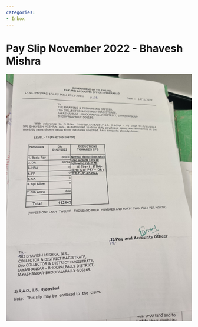 ```yaml
---
categories:
- Inbox
---
```

# Pay Slip November 2022 - Bhavesh Mishra

![](../files/66730434-d002-418d-bd0f-7aa5940130a9.jpg)